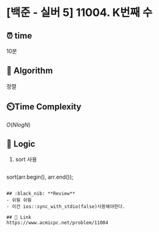 # [백준 - 실버 5] 11004. K번째 수
 
## ⏰  **time**
10분

## :pushpin: **Algorithm**
정렬

## ⏲️**Time Complexity**
$O(NlogN)$

## :round_pushpin: **Logic**
1. sort 사용
   ```cpp
  sort(arr.begin(), arr.end());
   ```

## :black_nib: **Review**
- 쉬웡 쉬웡
- 이건 ios::sync_with_stdio(false)사용해야한다.

## 📡 Link
https://www.acmicpc.net/problem/11004
